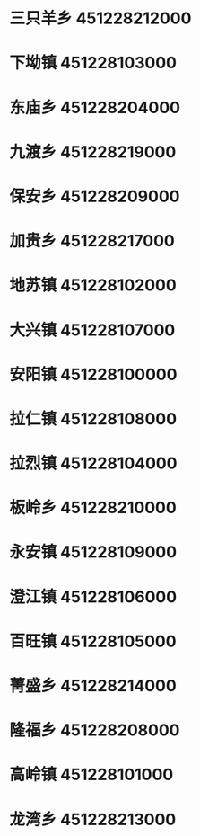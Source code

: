 # 三只羊乡 451228212000
# 下坳镇 451228103000
# 东庙乡 451228204000
# 九渡乡 451228219000
# 保安乡 451228209000
# 加贵乡 451228217000
# 地苏镇 451228102000
# 大兴镇 451228107000
# 安阳镇 451228100000
# 拉仁镇 451228108000
# 拉烈镇 451228104000
# 板岭乡 451228210000
# 永安镇 451228109000
# 澄江镇 451228106000
# 百旺镇 451228105000
# 菁盛乡 451228214000
# 隆福乡 451228208000
# 高岭镇 451228101000
# 龙湾乡 451228213000
